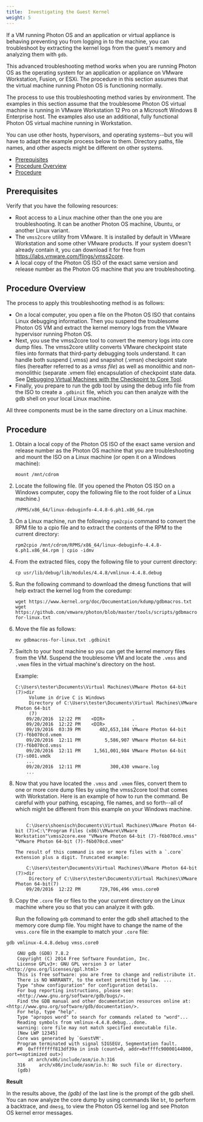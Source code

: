 ```yaml
---
title:  Investigating the Guest Kernel
weight: 5
---
```


If a VM running Photon OS and an application or virtual appliance is behaving preventing you from logging in to the machine, you can troubleshoot by extracting the kernel logs from the guest's memory and analyzing them with `gdb`. 

This advanced troubleshooting method works when you are running Photon OS as the operating system for an application or appliance on VMware Workstation, Fusion, or ESXi. The procedure in this section assumes that the virtual machine running Photon OS is functioning normally. 

The process to use this troubleshooting method varies by environment. The examples in this section assume that the troublesome Photon OS virtual machine is running in VMware Workstation 12 Pro on a Microsoft Windows 8 Enterprise host. The examples also use an additional, fully functional Photon OS virtual machine running in Workstation.

You can use other hosts, hypervisors, and operating systems--but you will have to adapt the example process below to them. Directory paths, file names, and other aspects might be different on other systems. 

- [Prerequisites](#prerequisites)
- [Procedure Overview](#procedure-overview)
- [Procedure](#procedure)

## Prerequisites

Verify that you have the following resources: 

* Root access to a Linux machine other than the one you are troubleshooting. It can be another Photon OS machine, Ubuntu, or another Linux variant. 
* The `vmss2core` utility from VMware. It is installed by default in VMware Workstation and some other VMware products. If your system doesn't already contain it, you can download it for free from https://labs.vmware.com/flings/vmss2core.
* A local copy of the Photon OS ISO of the exact same version and release number as the Photon OS machine that you are troubleshooting. 

## Procedure Overview

The process to apply this troubleshooting method is as follows:

- On a local computer, you open a file on the Photon OS ISO that contains Linux debugging information. Then you suspend the troublesome Photon OS VM and extract the kernel memory logs from the VMware hypervisor running Photon OS.
- Next, you use the vmss2core tool to convert the memory logs into core dump files. The vmss2core utility converts VMware checkpoint state files into formats that third-party debugging tools understand. It can handle both suspend (.vmss) and snapshot (.vmsn) checkpoint state files (hereafter referred to as a _vmss file_) as well as monolithic and non-monolithic (separate .vmem file) encapsulation of checkpoint state data. See [Debugging Virtual Machines with the Checkpoint to Core Tool](http://www.vmware.com/pdf/snapshot2core_technote.pdf).
- Finally, you prepare to run the gdb tool by using the debug info file from the ISO to create a `.gdbinit` file, which you can then analyze with the gdb shell on your local Linux machine.

All three components must be in the same directory on a Linux machine.  

## Procedure

1. Obtain a local copy of the Photon OS ISO of the exact same version and release number as the Photon OS machine that you are troubleshooting and mount the ISO on a Linux machine (or open it on a Windows machine):

	   mount /mnt/cdrom

1. Locate the following file. (If you opened the Photon OS ISO on a Windows computer, copy the following file to the root folder of a Linux machine.)

	   /RPMS/x86_64/linux-debuginfo-4.4.8-6.ph1.x86_64.rpm

1. On a Linux machine, run the following `rpm2cpio` command to convert the RPM file to a cpio file and to extract the contents of the RPM to the current directory:
	
    ```
    rpm2cpio /mnt/cdrom/RPMS/x86_64/linux-debuginfo-4.4.8-6.ph1.x86_64.rpm | cpio -idmv
    ```

1. From the extracted files, copy the following file to your current directory:

    ```
    cp usr/lib/debug/lib/modules/4.4.8/vmlinux-4.4.8.debug
    ```

1. Run the following command to download the dmesg functions that will help extract the kernel log from the coredump: 

    ```
    wget https://www.kernel.org/doc/Documentation/kdump/gdbmacros.txt
    wget https://github.com/vmware/photon/blob/master/tools/scripts/gdbmacros-for-linux.txt
    ```

1. Move the file as follows:
	
    ```
    mv gdbmacros-for-linux.txt .gdbinit
    ```

1. Switch to your host machine so you can get the kernel memory files from the VM. Suspend the troublesome VM and locate the `.vmss` and `.vmem` files in the virtual machine's directory on the host. 

    Example:
	
    ```
    C:\Users\tester\Documents\Virtual Machines\VMware Photon 64-bit (7)>dir
    	 Volume in drive C is Windows
    	 Directory of C:\Users\tester\Documents\Virtual Machines\VMware Photon 64-bit
    	 (7)
    	09/20/2016  12:22 PM    <DIR>          .
    	09/20/2016  12:22 PM    <DIR>          ..
    	09/19/2016  03:39 PM       402,653,184 VMware Photon 64-bit (7)-f6b070cd.vmem
    	09/20/2016  12:11 PM         5,586,907 VMware Photon 64-bit (7)-f6b070cd.vmss
    	09/20/2016  12:11 PM     1,561,001,984 VMware Photon 64-bit (7)-s001.vmdk
    	...
    	09/20/2016  12:11 PM           300,430 vmware.log
    	...
    ```

1. Now that you have located the `.vmss` and `.vmem` files, convert them to one or more core dump files by using the vmss2core tool that comes with Workstation. Here is an example of how to run the command. Be careful with your pathing, escaping, file names, and so forth--all of which might be different from this example on your Windows machine.

    ```
    
    	C:\Users\shoenisch\Documents\Virtual Machines\VMware Photon 64-bit (7)>C:\"Program Files (x86)\VMware\VMware Workstation"\vmss2core.exe "VMware Photon 64-bit (7)-f6b070cd.vmss" "VMware Photon 64-bit (7)-f6b070cd.vmem"
    
    The result of this command is one or more files with a `.core` extension plus a digit. Truncated example: 
    
    	C:\Users\tester\Documents\Virtual Machines\VMware Photon 64-bit (7)>dir
    	 Directory of C:\Users\tester\Documents\Virtual Machines\VMware Photon 64-bit(7)
    	09/20/2016  12:22 PM       729,706,496 vmss.core0
    ```

1. Copy the `.core` file or files to the your current directory on the Linux machine where you so that you can analyze it with gdb.

    Run the following `gdb` command to enter the gdb shell attached to the memory core dump file. You might have to change the name of the `vmss.core` file in the example to match your `.core` file:

	
```
gdb vmlinux-4.4.8.debug vmss.core0

	GNU gdb (GDB) 7.8.2
	Copyright (C) 2014 Free Software Foundation, Inc.
	License GPLv3+: GNU GPL version 3 or later <http://gnu.org/licenses/gpl.html>
	This is free software: you are free to change and redistribute it. 
	There is NO WARRANTY, to the extent permitted by law. ...
	Type "show configuration" for configuration details.
	For bug reporting instructions, please see:
	<http://www.gnu.org/software/gdb/bugs/>.
	Find the GDB manual and other documentation resources online at: <http://www.gnu.org/software/gdb/documentation/>.
	For help, type "help".
	Type "apropos word" to search for commands related to "word"...
	Reading symbols from vmlinux-4.4.8.debug...done.
	warning: core file may not match specified executable file.
	[New LWP 12345]
	Core was generated by `GuestVM'.
	Program terminated with signal SIGSEGV, Segmentation fault.
	#0  0xffffffff813df39a in insb (count=0, addr=0xffffc90000144000, port=<optimized out>)
	    at arch/x86/include/asm/io.h:316
	316     arch/x86/include/asm/io.h: No such file or directory.
	(gdb)
```

**Result** 

In the results above, the _(gdb)_ of the last line is the prompt of the gdb shell. You can now analyze the core dump by using commands like `bt`, to perform a backtrace, and `dmesg`, to view the Photon OS kernel log and see Photon OS kernel error messages.

